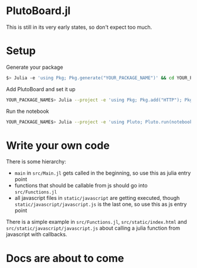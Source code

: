 # PlutoBoard.jl

This is still in its very early states, so don't expect too much.

# Setup
Generate your package
```bash
$> Julia -e 'using Pkg; Pkg.generate("YOUR_PACKAGE_NAME")' && cd YOUR_PACKAGE_NAME
```
Add PlutoBoard and set it up
```bash
YOUR_PACKAGE_NAME$> Julia --project -e 'using Pkg; Pkg.add("HTTP"); Pkg.add("JSON"); Pkg.add(url="https://github.com/UniStuttgart-IKR/PlutoBoard.jl"); using PlutoBoard; PlutoBoard.setup()' 
```
Run the notebook
```bash
YOUR_PACKAGE_NAME$> Julia --project -e 'using Pluto; Pluto.run(notebook="PlutoBoardNotebook.jl")'
```

# Write your own code
There is some hierarchy:
- `main` in `src/Main.jl` gets called in the beginning, so use this as julia entry point
- functions that should be callable from js should go into `src/Functions.jl`
- all javascript files in `static/javascript` are getting executed, though `static/javascript/javascript.js` is the last one, so use this as js entry point

There is a simple example in `src/Functions.jl`, `src/static/index.html` and `src/static/javascript/javascript.js` about calling a julia function from javascript with callbacks.

# Docs are about to come
